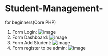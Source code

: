 # Student-Management-
for beginners(Core PHP)


1. Form Login:
![image](https://user-images.githubusercontent.com/88236906/189470221-1adde78e-e695-4314-a15d-3b234ad81749.png)
2. Form Dashboard:
![image](https://user-images.githubusercontent.com/88236906/189493971-4df327f2-d7e9-4056-9bfb-c8b94bcecf49.png)
3. Form Add Student: 
![image](https://user-images.githubusercontent.com/88236906/189859853-7cebb412-d05b-4530-8cd3-aae6c480028c.png)
4. Form register to be admin:
![image](https://user-images.githubusercontent.com/88236906/189865149-d5e012b0-93dd-4eac-be33-d52e82f2af1b.png)
